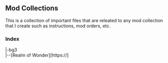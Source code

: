 ## Mod Collections
This is a collection of important files that are releated to any mod collection that I create such as instructions, mod orders, etc.

### Index
|-bg3\
|--[Realm of Wonder][https://]